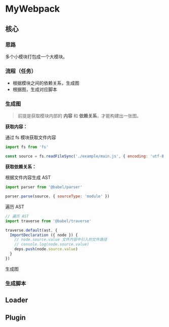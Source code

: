 # MyWebpack

## 核心

### 思路

多个小模块打包成一个大模块。

### 流程（任务）

- 根据模块之间的依赖关系，生成图
- 根据图，生成对应脚本

### 生成图

>前提是获取模块内部的 **内容** 和 **依赖关系**，才能构建出一张图。

**获取内容：**

通过 fs 模块获取文件内容

``` js
import fs from 'fs'

const source = fs.readFileSync('./example/main.js', { encoding: 'utf-8' })
```

**获取依赖关系：**

根据文件内容生成 AST

``` js
import parser from '@babel/parser'

parser.parse(source, { sourceType: 'module' })
```

遍历 AST


``` js
// 遍历 AST
import traverse from '@babel/traverse'

traverse.default(ast, {
  ImportDeclaration ({ node }) {
    // node.source.value 文件内容中引入的文件路径
    // console.log(node.source.value)
    deps.push(node.source.value)
  }
})
```

生成图

### 生成脚本


## Loader

## Plugin